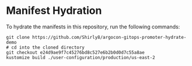 # Manifest Hydration

To hydrate the manifests in this repository, run the following commands:

```shell
git clone https://github.com/Shirly8/argocon-gitops-promoter-hydrate-demo
# cd into the cloned directory
git checkout e24d9ae9f7c45276bd8c527e6b2b0d0d7c55a8ae
kustomize build ./user-configuration/production/us-east-2
```
